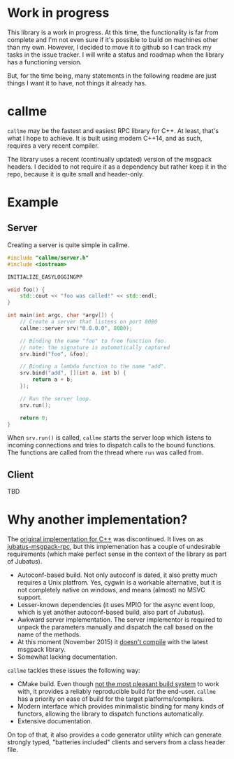 # Work in progress

This library is a work in progress. At this time, the functionality is far from complete and I'm
not even sure if it's possible to build on machines other than my own. However, I decided to move
it to github so I can track my tasks in the issue tracker. I will write a status and roadmap when
the library has a functioning version.

But, for the time being, many statements in the following readme are just things I want it to have,
not things it already has.

# callme

`callme` may be the fastest and easiest RPC library for C++. At least, that's what I hope to achieve. It is built using modern C++14, and as such, requires a very recent compiler.

The library uses a recent (continually updated) version of the msgpack headers. I decided
to not require it as a dependency but rather keep it in the repo, because it is quite small
and header-only.

# Example

## Server

Creating a server is quite simple in callme.

```cpp
#include "callme/server.h"
#include <iostream>

INITIALIZE_EASYLOGGINGPP

void foo() {
    std::cout << "foo was called!" << std::endl;
}

int main(int argc, char *argv[]) {
    // Create a server that listens on port 8080
    callme::server srv("0.0.0.0", 8080);

    // Binding the name "foo" to free function foo.
    // note: the signature is automatically captured
    srv.bind("foo", &foo);

    // Binding a lambda function to the name "add".
    srv.bind("add", [](int a, int b) {
        return a + b;
    });

    // Run the server loop.
    srv.run();

    return 0;
}
```

When `srv.run()` is called, `callme` starts the server loop which listens to incoming connections
and tries to dispatch calls to the bound functions. The functions are called from the thread where
`run` was called from.

## Client

TBD


# Why another implementation?

The [original implementation for C++](https://github.com/msgpack-rpc/msgpack-rpc-cpp) was
discontinued. It lives on as [jubatus-msgpack-rpc](https://github.com/jubatus/jubatus-msgpack-rpc/tree/master/cpp), but this implemenation has a couple of undesirable requirements (which make perfect sense in the context of the library as part of Jubatus).

  * Autoconf-based build. Not only autoconf is dated, it also pretty much requires a Unix platfrom.
    Yes, cygwin is a workable alternative, but it is not completely native on windows, and means
    (almost) no MSVC support.
  * Lesser-known dependencies (it uses MPIO for the async event loop, which is yet another
    autoconf-based build, also part of Jubatus).
  * Awkward server implementation. The server implementor is required to unpack the parameters
    manually and dispatch the call based on the name of the methods.
  * At this moment (November 2015) it [doesn't compile](https://github.com/jubatus/jubatus-msgpack-rpc/issues/21) with the latest msgpack library.
  * Somewhat lacking documentation.

`callme` tackles these issues the following way:

  * CMake build. Even though [not the most pleasant build system](http://szelei.me/cmake-is-not-great/) to work with, it provides a reliably reproducible build for the end-user. `callme` has a priority on ease of build for the target platforms/compilers.
  * Modern interface which provides minimalistic binding for many kinds of functors, allowing the
    library to dispatch functions automatically.
  * Extensive documentation.

On top of that, it also provides a code generator utility which can generate strongly typed,
"batteries included" clients and servers from a class header file.

